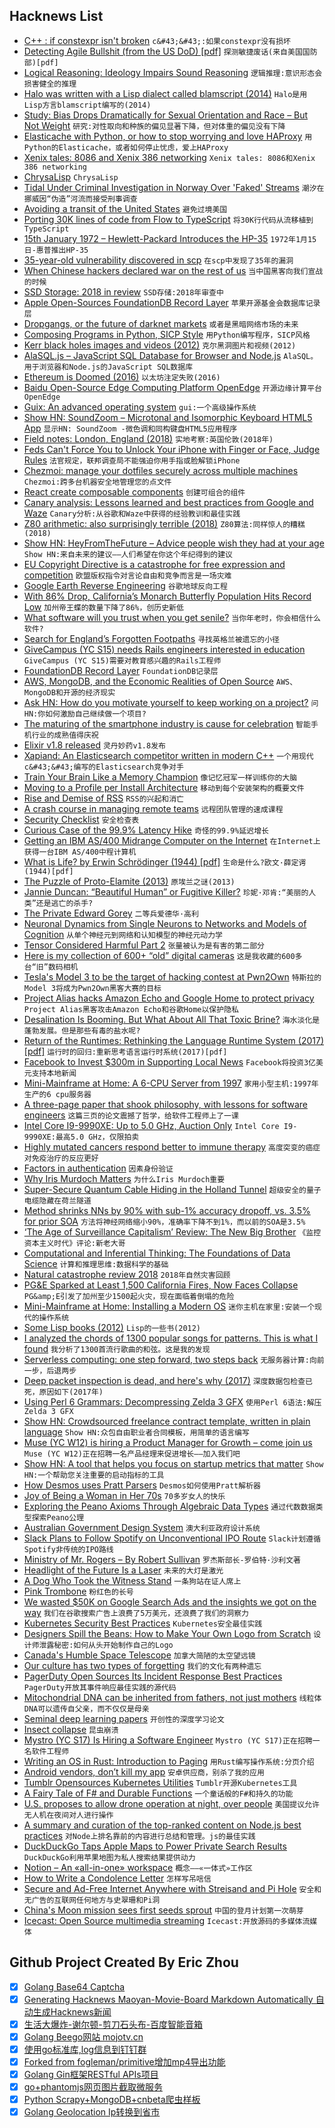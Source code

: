 ## Hacknews List


- [C&#43;&#43; : if constexpr isn&#39;t broken](https://brevzin.github.io/c&#43;&#43;/2019/01/15/if-constexpr-isnt-broken/)  `c&#43;&#43;:如果constexpr没有损坏`
- [Detecting Agile Bullshit (from the US DoD) [pdf]](https://media.defense.gov/2018/Oct/09/2002049591/-1/-1/0/DIB_DETECTING_AGILE_BS_2018.10.05.PDF)  `探测敏捷废话(来自美国国防部)[pdf]`
- [Logical Reasoning: Ideology Impairs Sound Reasoning](https://psyarxiv.com/hspjz)  `逻辑推理:意识形态会损害健全的推理`
- [Halo was written with a Lisp dialect called blamscript (2014)](https://opencarnage.net/index.php?/topic/4156-scripting-guide/)  `Halo是用Lisp方言blamscript编写的(2014)`
- [Study: Bias Drops Dramatically for Sexual Orientation and Race – But Not Weight](https://www.wbur.org/commonhealth/2019/01/11/implicit-bias-gay-black-weight)  `研究:对性取向和种族的偏见显著下降，但对体重的偏见没有下降`
- [Elasticache with Python, or how to stop worrying and love HAProxy](https://medium.com/@Sendbird/elasticache-for-python-production-payloads-or-how-we-learned-to-stop-worrying-and-love-haproxy-e55f2f7309a0)  `用Python的Elasticache，或者如何停止忧虑，爱上HAProxy`
- [Xenix tales: 8086 and Xenix 386 networking](https://github.com/retrohun/blog/tree/master/dt/xenixtales)  `Xenix tales: 8086和Xenix 386 networking`
- [ChrysaLisp](https://github.com/vygr/ChrysaLisp/blob/master/README.md)  `ChrysaLisp`
- [Tidal Under Criminal Investigation in Norway Over &#39;Faked&#39; Streams](https://www.engadget.com/2019/01/14/tidal-criminal-investigation-faked-streams/)  `潮汐在挪威因“伪造”河流而接受刑事调查`
- [Avoiding a transit of the United States](https://wikitravel.org/en/Avoiding_a_transit_of_the_United_States)  `避免过境美国`
- [Porting 30K lines of code from Flow to TypeScript](https://davidgom.es/porting-30k-lines-of-code-from-flow-to-typescript/)  `将30K行代码从流移植到TypeScript`
- [15th January 1972 – Hewlett-Packard Introduces the HP-35](http://www.computinghistory.org.uk/det/5822/Hewlett-Packard-introduces-the-HP-35/)  `1972年1月15日-惠普推出HP-35`
- [35-year-old vulnerability discovered in scp](https://sintonen.fi/advisories/scp-client-multiple-vulnerabilities.txt)  `在scp中发现了35年的漏洞`
- [When Chinese hackers declared war on the rest of us](https://www.technologyreview.com/s/612638/when-chinese-hackers-declared-war-on-the-rest-of-us/)  `当中国黑客向我们宣战的时候`
- [SSD Storage: 2018 in review](https://www.anandtech.com/show/13752/anandtech-year-in-review-2018-ssds)  `SSD存储:2018年审查中`
- [Apple Open-Sources FoundationDB Record Layer](https://github.com/foundationdb/fdb-record-layer)  `苹果开源基金会数据库记录层`
- [Dropgangs, or the future of darknet markets](https://opaque.link/post/dropgang/)  `或者是黑暗网络市场的未来`
- [Composing Programs in Python, SICP Style](https://composingprograms.com/)  `用Python编写程序，SICP风格`
- [Kerr black holes images and videos (2012)](http://www.madore.org/~david/math/kerr.html)  `克尔黑洞图片和视频(2012)`
- [AlaSQL.js – JavaScript SQL Database for Browser and Node.js](https://github.com/agershun/alasql)  `AlaSQL。用于浏览器和Node.js的JavaScript SQL数据库`
- [Ethereum is Doomed (2016)](https://nakamotoinstitute.org/mempool/ethereum-is-doomed/)  `以太坊注定失败(2016)`
- [Baidu Open-Source Edge Computing Platform OpenEdge](https://github.com/baidu/openedge)  `开源边缘计算平台OpenEdge`
- [Guix: An advanced operating system](https://ambrevar.xyz/guix-advance/index.html)  `gui:一个高级操作系统`
- [Show HN: SoundZoom – Microtonal and Isomorphic Keyboard HTML5 App](http://www.dodeka.info/microtonal-isomorphic-keyboard-app/)  `显示HN: SoundZoom -微色调和同构键盘HTML5应用程序`
- [Field notes: London, England (2018)](https://devonzuegel.com/post/field-notes-london-england)  `实地考察:英国伦敦(2018年)`
- [Feds Can&#39;t Force You to Unlock Your iPhone with Finger or Face, Judge Rules](https://www.forbes.com/sites/thomasbrewster/2019/01/14/feds-cant-force-you-to-unlock-your-iphone-with-finger-or-face-judge-rules/#12fbd51842b7)  `法官规定，联邦调查局不能强迫你用手指或脸解锁iPhone`
- [Chezmoi: manage your dotfiles securely across multiple machines](https://github.com/twpayne/chezmoi)  `Chezmoi:跨多台机器安全地管理您的点文件`
- [React create composable components](https://www.dzurico.com/react-compound-components-with-usecontext-hook/)  `创建可组合的组件`
- [Canary analysis: Lessons learned and best practices from Google and Waze](https://cloud.google.com/blog/products/devops-sre/canary-analysis-lessons-learned-and-best-practices-from-google-and-waze)  `Canary分析:从谷歌和Waze中获得的经验教训和最佳实践`
- [Z80 arithmetic: also surprisingly terrible (2018)](http://cowlark.com/2018-03-18-z80-arithmetic/index.html)  `Z80算法:同样惊人的糟糕(2018)`
- [Show HN: HeyFromTheFuture – Advice people wish they had at your age](https://heyfromthefuture.com/age/)  `Show HN:来自未来的建议——人们希望在你这个年纪得到的建议`
- [EU Copyright Directive is a catastrophe for free expression and competition](https://www.eff.org/deeplinks/2019/01/internet-facing-catastrophe-free-expression-and-competition-only-europeans-can)  `欧盟版权指令对言论自由和竞争而言是一场灾难`
- [Google Earth Reverse Engineering](https://github.com/retroplasma/earth-reverse-engineering.git)  `谷歌地球反向工程`
- [With 86% Drop, California’s Monarch Butterfly Population Hits Record Low](https://www.nytimes.com/2019/01/09/science/monarch-butterfly-california.html)  `加州帝王蝶的数量下降了86%，创历史新低`
- [What software will you trust when you get senile?](https://www.lifepim.com/blog/5856_What_software_will_you_trust_when_you_get_senile)  `当你年老时，你会相信什么软件?`
- [Search for England’s Forgotten Footpaths](https://www.newyorker.com/news/letter-from-the-uk/the-search-for-englands-forgotten-footpaths)  `寻找英格兰被遗忘的小径`
- [GiveCampus (YC S15) needs Rails engineers interested in education](https://www.givecampus.com/careers#engineering)  `GiveCampus (YC S15)需要对教育感兴趣的Rails工程师`
- [FoundationDB Record Layer](https://www.foundationdb.org/blog/announcing-record-layer/)  `FoundationDB记录层`
- [AWS, MongoDB, and the Economic Realities of Open Source](https://stratechery.com/2019/aws-mongodb-and-the-economic-realities-of-open-source/)  `AWS、MongoDB和开源的经济现实`
- [Ask HN: How do you motivate yourself to keep working on a project?](item?id=18903886)  `问HN:你如何激励自己继续做一个项目?`
- [The maturing of the smartphone industry is cause for celebration](https://www.economist.com/leaders/2019/01/12/the-maturing-of-the-smartphone-industry-is-cause-for-celebration)  `智能手机行业的成熟值得庆祝`
- [Elixir v1.8 released](https://github.com/elixir-lang/elixir/releases/tag/v1.8.0)  `灵丹妙药v1.8发布`
- [Xapiand: An Elasticsearch competitor written in modern C&#43;&#43;](https://kronuz.io/Xapiand/)  `一个用现代c&#43;&#43;编写的Elasticsearch竞争对手`
- [Train Your Brain Like a Memory Champion](https://www.nytimes.com/2019/01/09/smarter-living/train-your-brain-like-a-memory-champion.html)  `像记忆冠军一样训练你的大脑`
- [Moving to a Profile per Install Architecture](https://blog.nightly.mozilla.org/2019/01/14/moving-to-a-profile-per-install-architecture/)  `移动到每个安装架构的概要文件`
- [Rise and Demise of RSS](https://motherboard.vice.com/en_us/article/a3mm4z/the-rise-and-demise-of-rss)  `RSS的兴起和消亡`
- [A crash course in managing remote teams](http://klinger.io/post/180989912140/managing-remote-teams-a-crash-course)  `远程团队管理的速成课程`
- [Security Checklist](https://securitycheckli.st/)  `安全检查表`
- [Curious Case of the 99.9% Latency Hike](https://mahdytech.com/2019/01/13/curious-case-999-latency-hike/)  `奇怪的99.9%延迟增长`
- [Getting an IBM AS/400 Midrange Computer on the Internet](https://justanotherelectronicsblog.com/?p=503)  `在Internet上获得一台IBM AS/400中程计算机`
- [What is Life? by Erwin Schrödinger (1944) [pdf]](http://www.whatislife.ie/downloads/What-is-Life.pdf)  `生命是什么?欧文·薛定谔(1944)[pdf]`
- [The Puzzle of Proto-Elamite (2013)](https://www.historytoday.com/mark-ronan/puzzle-proto-elamite)  `原埃兰之谜(2013)`
- [Jannie Duncan: “Beautiful Human” or Fugitive Killer?](https://narratively.com/jannie-duncan-beautiful-human-or-fugitive-killer/)  `珍妮·邓肯:“美丽的人类”还是逃亡的杀手?`
- [The Private Edward Gorey](http://bostonreview.net/literature-culture/john-crowley-private-edward-gorey)  `二等兵爱德华·高利`
- [Neuronal Dynamics from Single Neurons to Networks and Models of Cognition](https://neuronaldynamics.epfl.ch/online/index.html)  `从单个神经元到网络和认知模型的神经元动力学`
- [Tensor Considered Harmful Part 2](http://nlp.seas.harvard.edu/NamedTensor2)  `张量被认为是有害的第二部分`
- [Here is my collection of 600&#43; “old” digital cameras](http://old-digitalcameras.com/)  `这是我收藏的600多台“旧”数码相机`
- [Tesla&#39;s Model 3 to be the target of hacking contest at Pwn2Own](https://www.thezdi.com/blog/2019/1/14/pwn2own-vancouver-2019-tesla-vmware-microsoft-and-more#rules)  `特斯拉的Model 3将成为Pwn2Own黑客大赛的目标`
- [Project Alias hacks Amazon Echo and Google Home to protect privacy](https://www.fastcompany.com/90290703/this-is-the-first-truly-great-amazon-alexa-and-google-home-hack)  `Project Alias黑客攻击Amazon Echo和谷歌Home以保护隐私`
- [Desalination Is Booming. But What About All That Toxic Brine?](https://www.wired.com/story/desalination-is-booming-but-what-about-all-that-toxic-brine/)  `海水淡化是蓬勃发展。但是那些有毒的盐水呢?`
- [Return of the Runtimes: Rethinking the Language Runtime System (2017) [pdf]](https://people.eecs.berkeley.edu/~maas/papers/maas-hotos17-cloud30.pdf)  `运行时的回归:重新思考语言运行时系统(2017)[pdf]`
- [Facebook to Invest $300m in Supporting Local News](https://www.facebook.com/facebookmedia/blog/doing-more-to-support-local-news)  `Facebook将投资3亿美元支持本地新闻`
- [Mini-Mainframe at Home: A 6-CPU Server from 1997](http://www.cpushack.com/2019/01/12/mini-mainframe-at-home-the-story-of-a-6-cpu-server-from-1997/)  `家用小型主机:1997年生产的6 cpu服务器`
- [A three-page paper that shook philosophy, with lessons for software engineers](http://jsomers.net/blog/gettiers)  `这篇三页的论文震撼了哲学，给软件工程师上了一课`
- [Intel Core I9-9990XE: Up to 5.0 GHz, Auction Only](https://www.anandtech.com/show/13804/intel-core-i9-9990xe-up-to-5-ghz-auction-only)  `Intel Core I9-9990XE:最高5.0 GHz，仅限拍卖`
- [Highly mutated cancers respond better to immune therapy](https://www.nature.com/articles/d41586-019-00143-8)  `高度突变的癌症对免疫治疗的反应更好`
- [Factors in authentication](https://apenwarr.ca/log/20190114)  `因素身份验证`
- [Why Iris Murdoch Matters](https://lareviewofbooks.org/article/innumerable-intentions-and-charms-on-gary-brownings-why-iris-murdoch-matters/)  `为什么Iris Murdoch重要`
- [Super-Secure Quantum Cable Hiding in the Holland Tunnel](https://www.bloombergquint.com/businessweek/the-super-secure-quantum-cable-hiding-in-the-holland-tunnel#gs.joYx7bDV)  `超级安全的量子电缆隐藏在荷兰隧道`
- [Method shrinks NNs by 90% with sub-1% accuracy dropoff, vs. 3.5% for prior SOA](https://developer.amazon.com/blogs/alexa/post/a7bb4a16-c86b-4019-b3f9-b0d663b87d30/new-method-for-compressing-neural-networks-better-preserves-accuracy#)  `方法将神经网络缩小90%，准确率下降不到1%，而以前的SOA是3.5%`
- [‘The Age of Surveillance Capitalism’ Review: The New Big Brother](https://www.wsj.com/articles/the-age-of-surveillance-capitalism-review-the-new-big-brother-11547509779)  `《监控资本主义时代》评论:新老大哥`
- [Computational and Inferential Thinking: The Foundations of Data Science](https://www.inferentialthinking.com/chapters/intro.html)  `计算和推理思维:数据科学的基础`
- [Natural catastrophe review 2018](https://www.munichre.com/en/media-relations/publications/press-releases/2019/2019-01-08-press-release/index.html)  `2018年自然灾害回顾`
- [PG&amp;E Sparked at Least 1,500 California Fires, Now Faces Collapse](https://www.wsj.com/articles/pg-e-sparked-at-least-1-500-california-fires-now-the-utility-faces-collapse-11547410768)  `PG&amp;E引发了加州至少1500起火灾，现在面临着倒塌的危险`
- [Mini-Mainframe at Home: Installing a Modern OS](http://www.cpushack.com/2019/01/14/part-2-mini-mainframe-at-home-the-story-of-a-6-cpu-server-from-1997/)  `迷你主机在家里:安装一个现代的操作系统`
- [Some Lisp books (2012)](http://blog.fogus.me/2012/07/25/some-lisp-books-and-then-some/#fn:1)  `Lisp的一些书(2012)`
- [I analyzed the chords of 1300 popular songs for patterns. This is what I found](http://www.hooktheory.com/blog/i-analyzed-the-chords-of-1300-popular-songs-for-patterns-this-is-what-i-found/)  `我分析了1300首流行歌曲的和弦。这是我的发现`
- [Serverless computing: one step forward, two steps back](https://blog.acolyer.org/2019/01/14/serverless-computing-one-step-forward-two-steps-back/)  `无服务器计算:向前一步，后退两步`
- [Deep packet inspection is dead, and here&#39;s why (2017)](https://security.ias.edu/deep-packet-inspection-dead-and-heres-why)  `深度数据包检查已死，原因如下(2017年)`
- [Using Perl 6 Grammars: Decompressing Zelda 3 GFX](http://blogs.perl.org/users/sylvain_colinet/2019/01/mis-using-perl-6-grammars-decompressing-zelda-3-gfx.html)  `使用Perl 6语法:解压Zelda 3 GFX`
- [Show HN: Crowdsourced freelance contract template, written in plain language](https://plainfreelancecontract.com/)  `Show HN:众包自由职业者合同模板，用简单的语言编写`
- [Muse (YC W12) is hiring a Product Manager for Growth – come join us](https://www.themuse.com/jobs/themuse/product-manager-growth)  `Muse (YC W12)正在招聘一名产品经理来促进增长——加入我们吧`
- [Show HN: A tool that helps you focus on startup metrics that matter](https://unubo.com/views)  `Show HN:一个帮助您关注重要的启动指标的工具`
- [How Desmos uses Pratt Parsers](https://engineering.desmos.com/articles/pratt-parser/)  `Desmos如何使用Pratt解析器`
- [Joy of Being a Woman in Her 70s](https://www.nytimes.com/2019/01/12/opinion/sunday/women-older-happiness.html)  `70多岁女人的快乐`
- [Exploring the Peano Axioms Through Algebraic Data Types](https://francisrstokes.github.io/blog/blog/2019/01/12/exploring-the-peano-axioms-with-algebraic-data-types/)  `通过代数数据类型探索Peano公理`
- [Australian Government Design System](https://designsystem.gov.au/)  `澳大利亚政府设计系统`
- [Slack Plans to Follow Spotify on Unconventional IPO Route](https://www.wsj.com/articles/slack-planning-to-pursue-direct-listing-11547202723)  `Slack计划遵循Spotify非传统的IPO路线`
- [Ministry of Mr. Rogers – By Robert Sullivan](https://www.nybooks.com/articles/2019/01/17/ministry-of-mister-rogers/)  `罗杰斯部长-罗伯特·沙利文著`
- [Headlight of the Future Is a Laser](https://www.bloomberg.com/news/articles/2019-01-15/the-headlight-of-the-future-is-a-laser)  `未来的大灯是激光`
- [A Dog Who Took the Witness Stand](https://narratively.com/the-dog-who-took-the-witness-stand/)  `一条狗站在证人席上`
- [Pink Trombone](https://dood.al/pinktrombone/)  `粉红色的长号`
- [We wasted $50K on Google Search Ads and the insights we got on the way](https://www.indiehackers.com/@AntonElfimov/we-wasted-50k-on-google-ads-so-you-don-t-have-to-af688095de)  `我们在谷歌搜索广告上浪费了5万美元，还浪费了我们的洞察力`
- [Kubernetes Security Best Practices](https://www.cncf.io/blog/2019/01/14/9-kubernetes-security-best-practices-everyone-must-follow/)  `Kubernetes安全最佳实践`
- [Designers Spill the Beans: How to Make Your Own Logo from Scratch](https://blog.themeskingdom.com/how-to-make-your-own-logo-from-scratch/)  `设计师泄露秘密:如何从头开始制作自己的Logo`
- [Canada&#39;s Humble Space Telescope](https://www.universetoday.com/10702/canadas-humble-space-telescope/)  `加拿大简陋的太空望远镜`
- [Our culture has two types of forgetting](http://nautil.us/issue/68/context/how-well-forget-john-lennon)  `我们的文化有两种遗忘`
- [PagerDuty Open Sources Its Incident Response Best Practices](https://response.pagerduty.com/)  `PagerDuty开放其事件响应最佳实践的源代码`
- [Mitochondrial DNA can be inherited from fathers, not just mothers](https://www.nature.com/articles/d41586-019-00093-1)  `线粒体DNA可以遗传自父亲，而不仅仅是母亲`
- [Seminal deep learning papers](http://find.xyz/map/9-seminal-deep-learning-papers-696a57a7)  `开创性的深度学习论文`
- [Insect collapse](https://www.theguardian.com/environment/2019/jan/15/insect-collapse-we-are-destroying-our-life-support-systems)  `昆虫崩溃`
- [Mystro (YC S17) Is Hiring a Software Engineer](https://angel.co/driver-partners-1/jobs/276754-software-engineer)  `Mystro (YC S17)正在招聘一名软件工程师`
- [Writing an OS in Rust: Introduction to Paging](https://os.phil-opp.com/paging-introduction/)  `用Rust编写操作系统:分页介绍`
- [Android vendors, don’t kill my app](https://dontkillmyapp.com/)  `安卓供应商，别杀了我的应用`
- [Tumblr Opensources Kubernetes Utilities](https://engineering.tumblr.com/post/182013497734/open-sourcing-our-kubernetes-tools)  `Tumblr开源Kubernetes工具`
- [A Fairy Tale of F# and Durable Functions](https://hackernoon.com/a-fairy-tale-of-f-and-durable-functions-975ccc4d46b8)  `一个童话般的F#和持久的功能`
- [U.S. proposes to allow drone operation at night, over people](https://www.reuters.com/article/us-usa-drones/u-s-proposes-to-allow-drone-operation-at-night-over-people-idUSKCN1P828W)  `美国提议允许无人机在夜间对人进行操作`
- [A summary and curation of the top-ranked content on Node.js best practices](https://github.com/i0natan/nodebestpractices)  `对Node上排名靠前的内容进行总结和管理。js的最佳实践`
- [DuckDuckGo Taps Apple Maps to Power Private Search Results](https://spreadprivacy.com/duckduckgo-apple-mapkit-js/)  `DuckDuckGo利用苹果地图为私人搜索结果提供动力`
- [Notion – An «all-in-one» workspace](https://www.notion.so)  `概念——«一体式»工作区`
- [How to Write a Condolence Letter](https://www.newyorker.com/magazine/2019/01/21/how-to-write-a-condolence-letter)  `怎样写吊唁信`
- [Secure and Ad-Free Internet Anywhere with Streisand and Pi Hole](https://ifelse.io/2019/01/12/secure-ad-free-internet-anywhere-with-streisand-and-pi-hole/)  `安全和无广告的互联网任何地方与史翠珊和Pi洞`
- [China&#39;s Moon mission sees first seeds sprout](https://www.bbc.com/news/world-asia-china-46873526)  `中国的登月计划第一次萌芽`
- [Icecast: Open Source multimedia streaming](https://icecast.org/)  `Icecast:开放源码的多媒体流媒体`

## Github Project Created By Eric Zhou

- [x] [Golang Base64 Captcha](https://github.com/mojocn/base64Captcha)
- [x] [Generating Hacknews Maoyan-Movie-Board Markdown Automatically 自动生成Hacknews新闻](https://github.com/dejavuzhou/md-genie)
- [x] [生活大爆炸-谢尔顿-剪刀石头布-百度智能音箱](https://github.com/mojocn/dueros-bang-game)
- [x] [Golang Beego网站 mojotv.cn](https://github.com/mojocn/www.mojotv.cn)
- [x] [使用go标准库,log信息到钉钉群](https://github.com/mojocn/dooger)
- [x] [Forked from fogleman/primitive增加mp4导出功能](https://github.com/mojocn/primitive)
- [x] [Golang Gin框架RESTful APIs项目](https://github.com/JJJJJJJerk/ezier-golang-web-api-framework)
- [x] [go+phantomjs网页图片截取微服务](https://github.com/mojocn/screen_shot)
- [x] [Python Scrapy+MongoDB+cnbeta爬虫样板](https://github.com/mojocn/scrapy_mongodb_boilerplate_cnbeta)
- [x] [Golang Geolocation Ip转换到省市](https://github.com/mojocn/ip2location)